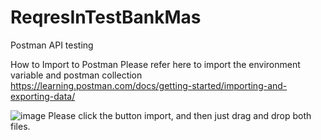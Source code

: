 # ReqresInTestBankMas
Postman API testing

How to Import to Postman
Please refer here to import the environment variable and postman collection
https://learning.postman.com/docs/getting-started/importing-and-exporting-data/

![image](https://github.com/samlrnt/ReqresInTestBankMas/assets/50699739/254983f2-f3b1-4e72-ae2c-b960dc6edc3a)
Please click the button import, and then just drag and drop both files.
